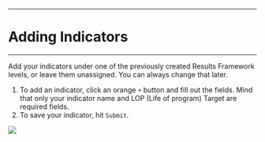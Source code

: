 ****
# Adding Indicators
---
<!--Indicator tracking helps explain how to define success and provides the ability to measure the performance of programs and projects.

* Value of Tracking Indicators

* Measure progress of programs and projects

* Tracking Indicators in Activiity provides access to all team members

* Provides ability to perform adaptive management

* Report against your agency's standard indicators

* Users can input all of their indicators and their entire indicator plan, as their primary system of record for all changes to indicators

* Standard and Custom Indicators

Within Activity we can provide a dropdown list of standard agency and governmental indicators, allowing users to select from those lists or users can choose to create a custom indicator.
--> 
Add your indicators under one of the previously created Results Framework levels, or leave them unassigned. You can always change that later.

1. To add an indicator, click an orange `+` button and fill out the fields. Mind that only your indicator name and LOP (Life of program) Target are required fields.
2. To save your indicator, hit `Submit`.

![](https://lh4.googleusercontent.com/ArLN0zZTgKhigWiFDqWWTmGfFFNyKUrJtBtk7mCl2Av59YPbLR947BrgHmbyqJgEYPlntjxeNE8HmBC_7tHVHQXxHfGs-hVUL3NvQRM-xxWRMNwGg64TXBUApMkhxjf268gsjOjN)

